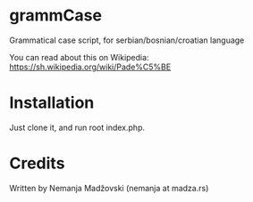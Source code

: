 # grammCase
Grammatical case script, for serbian/bosnian/croatian language


You can read about this on Wikipedia: https://sh.wikipedia.org/wiki/Pade%C5%BE


# Installation

Just clone it, and run root index.php.


# Credits

Written by Nemanja Madžovski (nemanja at madza.rs)